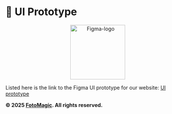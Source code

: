 # 📐 UI Prototype

<p align="center">
  <img src="https://github.com/user-attachments/assets/22865ecd-8a4b-4ddc-9760-da6b557ff058" alt="Figma-logo" width="150"/>
</p>

Listed here is the link to the Figma UI prototype for our website: [UI prototype](https://www.figma.com/proto/T1hMRncK1jdkp7XhticoFF/CSC-307-Final-Project?node-id=1059-468490&p=f&t=BN05iJQwuJRAE7r8-1&scaling=contain&content-scaling=fixed&page-id=0%3A1&starting-point-node-id=1059%3A468490)

**© 2025 [FotoMagic](https://ambitious-dune-0f7fde21e.6.azurestaticapps.net/). All rights reserved.**
